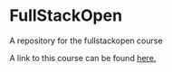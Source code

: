 # FullStackOpen
A repository for the fullstackopen course

A link to this course can be found [here.](fullstackopen.com/en)
